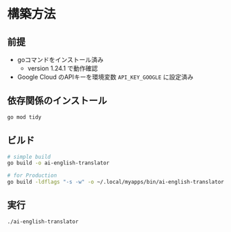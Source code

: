 # 構築方法

## 前提

- goコマンドをインストール済み
    - version 1.24.1 で動作確認
- Google Cloud のAPIキーを環境変数 `API_KEY_GOOGLE` に設定済み

## 依存関係のインストール

```sh
go mod tidy
```

## ビルド

```sh
# simple build
go build -o ai-english-translator

# for Production
go build -ldflags "-s -w" -o ~/.local/myapps/bin/ai-english-translator main.go
```

## 実行

```sh
./ai-english-translator
```
